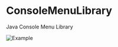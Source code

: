 # ConsoleMenuLibrary
Java Console Menu Library

![Example](https://raw.githubusercontent.com/TekincanCakal/ConsoleMenuLibrary/main/Example.gif?raw=true)
